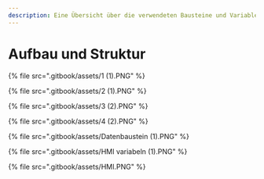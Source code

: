 ```yaml
---
description: Eine Übersicht über die verwendeten Bausteine und Variablen.
---
```


# Aufbau und Struktur

{% file src=".gitbook/assets/1 (1).PNG" %}

{% file src=".gitbook/assets/2 (1).PNG" %}

{% file src=".gitbook/assets/3 (2).PNG" %}

{% file src=".gitbook/assets/4 (2).PNG" %}

{% file src=".gitbook/assets/Datenbaustein (1).PNG" %}

{% file src=".gitbook/assets/HMI variabeln (1).PNG" %}

{% file src=".gitbook/assets/HMI.PNG" %}
